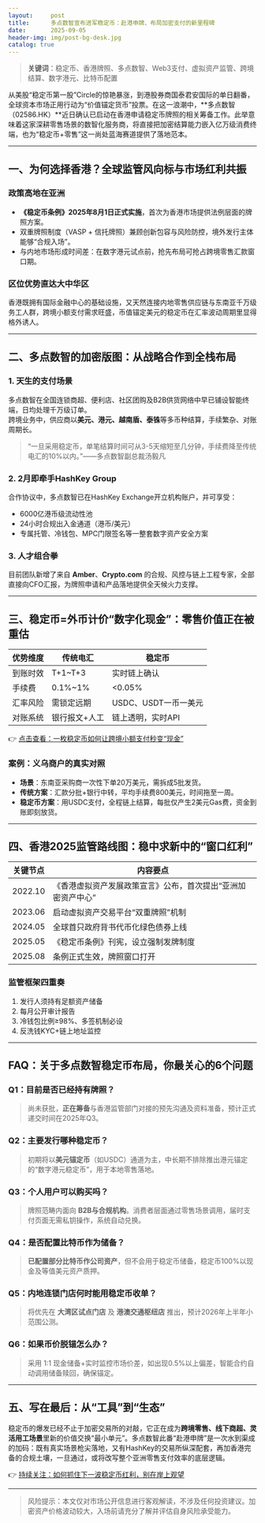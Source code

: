 ```yaml
---
layout:     post
title:      多点数智宣布进军稳定币：赴港申牌、布局加密支付的新里程碑
date:       2025-09-05
header-img: img/post-bg-desk.jpg
catalog: true
---
```


> **关键词**：稳定币、香港牌照、多点数智、Web3支付、虚拟资产监管、跨境结算、数字港元、比特币配置

从美股“稳定币第一股”Circle的惊艳暴涨，到港股券商国泰君安国际的单日翻番，全球资本市场正用行动为“价值锚定货币”投票。在这一浪潮中，**多点数智（02586.HK）**近日确认已启动在香港申请稳定币牌照的相关筹备工作。此举意味着这家深耕零售场景的数智化服务商，将直接把加密结算能力嵌入亿万级消费终端，也为“稳定币+零售”这一尚处蓝海赛道提供了落地范本。

---

## 一、为何选择香港？全球监管风向标与市场红利共振

### 政策高地在亚洲
- **《稳定币条例》2025年8月1日正式实施**，首次为香港市场提供法例层面的牌照方案。  
- 双重牌照制度（VASP + 信托牌照）兼顾创新包容与风险防控，境外发行主体能够“合规入场”。  
- 与内地市场形成时间差：在数字港元试点前，抢先布局可抢占跨境零售汇款窗口期。

### 区位优势直达大中华区
香港既拥有国际金融中心的基础设施，又天然连接内地零售供应链与东南亚千万级务工人群，跨境小额支付需求旺盛，币值锚定美元的稳定币在汇率波动周期里显得格外诱人。

---

## 二、多点数智的加密版图：从战略合作到全栈布局

### 1. 天生的支付场景
多点数智在全国连锁商超、便利店、社区团购及B2B供货网络中早已铺设智能终端，日均处理千万级订单。  
跨境业务中，供应商以**美元、港元、越南盾、泰铢**等多币种结算，手续繁杂、对账周期长。  
> “一旦采用稳定币，单笔结算时间可从3-5天缩短至几分钟，手续费降至传统电汇的10%以内。”——多点数智副总裁汤毅凡

### 2. 2月即牵手HashKey Group
合作协议中，多点数智已在HashKey Exchange开立机构账户，并可享受：
- 6000亿港币级流动性池  
- 24小时合规出入金通道（港币/美元）  
- 专属托管、冷钱包、MPC门限签名等一整套数字资产安全方案

### 3. 人才组合拳
目前团队新增了来自 **Amber**、**Crypto.com** 的合规、风控与链上工程专家，全部直接向CFO汇报，为牌照申请和产品落地提供全天候火力支撑。

---

## 三、稳定币=外币计价“数字化现金”：零售价值正在被重估

| 优势维度 | 传统电汇 | 稳定币 |
|-----------|-----------|-----------|
| 到账时效 | T+1~T+3 | 实时链上确认 |
| 手续费 | 0.1%~1% | <0.05% |
| 汇率风险 | 需锁定远期 | USDC、USDT一币一美元 |
| 对账系统 | 银行报文+人工 | 链上透明，实时API |

👉 [点击查看：一枚稳定币如何让跨境小额支付秒变“现金”](https://okxdog.com/)

### 案例：义乌商户的真实对照
- **场景**：东南亚采购商一次性下单20万美元，需拆成5批发货。  
- **传统方案**：汇款分批+银行中转，平均手续费800美元，时间拖至一周。  
- **稳定币方案**：用USDC支付，全程链上结算，每批仅产生2美元Gas费，资金到账即刻放货。

---

## 四、香港2025监管路线图：稳中求新中的“窗口红利”

| 关键节点 | 内容要点 |
|-----------|-----------|
| 2022.10 | 《香港虚拟资产发展政策宣言》公布，首次提出“亚洲加密资产中心” |
| 2023.06 | 启动虚拟资产交易平台“双重牌照”机制 |
| 2024.05 | 全球首只政府背书代币化绿色债券上线 |
| 2025.05 | 《稳定币条例》刊宪，设立强制发牌制度 |
| 2025.08 | 条例正式生效，牌照窗口打开 |

### 监管框架四重奏
1. 发行人须持有足额资产储备  
2. 每月公开审计报告  
3. 冷钱包比例≥98%、多签机制必设  
4. 反洗钱KYC+链上地址监控

---

## FAQ：关于多点数智稳定币布局，你最关心的6个问题

### Q1：目前是否已经持有牌照？
> 尚未获批，**正在筹备**与香港监管部门对接的预先沟通及资料准备，预计正式递交时间在2025年Q3。

### Q2：主要发行哪种稳定币？
> 初期将以**美元锚定币**（如USDC）通道为主，中长期不排除推出港元锚定的“数字港元稳定币”，用于本地零售落地。

### Q3：个人用户可以购买吗？
> 牌照范畴内面向 **B2B与合规机构**。消费者层面通过零售场景调用，届时支付页面无需私钥操作，系统自动兑换。

### Q4：是否配置比特币作为储备？
> **已配置部分比特币作公司资产**，但不会用于稳定币储备，稳定币100%以现金及等值美元资产质押。

### Q5：内地连锁门店何时能用稳定币收单？
> 将优先在 **大湾区试点门店** 及 **港澳交通枢纽店** 推出，预计2026年上半年小范围公测。

### Q6：如果币价脱锚怎么办？
> 采用 1:1 现金储备+实时监控市场价差，如出现0.5%以上偏差，智能合约自动调用储备赎回，确保锚定。

---

## 五、写在最后：从“工具”到“生态”

稳定币的爆发已经不止于加密交易所的对敲，它正在成为**跨境零售、线下商超、灵活用工场景**里新的价值交换“最小单元”。多点数智此番“赴港申牌”是一次水到渠成的加码：既有真实场景枪尖落地，又有HashKey的交易所纵深配套，再加香港完备的合规土壤，一旦通过，或将改写整个亚洲零售支付效率的底层逻辑。  

👉 [持续关注：如何抓住下一波稳定币红利，别在岸上观望](https://okxdog.com/)

---

> 风险提示：本文仅对市场公开信息进行客观解读，不涉及任何投资建议。加密资产价格波动较大，入场前请充分了解并评估自身风险承受能力。